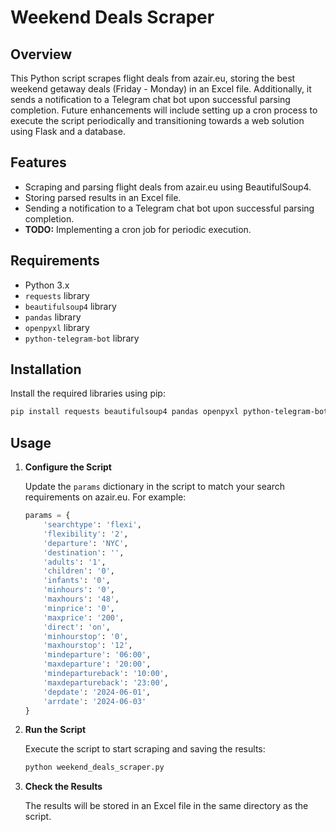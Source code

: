 # Weekend Deals Scraper

## Overview

This Python script scrapes flight deals from azair.eu, storing the best weekend getaway deals (Friday - Monday) in an Excel file. Additionally, it sends a notification to a Telegram chat bot upon successful parsing completion. Future enhancements will include setting up a cron process to execute the script periodically and transitioning towards a web solution using Flask and a database.

## Features

- Scraping and parsing flight deals from azair.eu using BeautifulSoup4.
- Storing parsed results in an Excel file.
- Sending a notification to a Telegram chat bot upon successful parsing completion.
- **TODO:** Implementing a cron job for periodic execution.

## Requirements

- Python 3.x
- `requests` library
- `beautifulsoup4` library
- `pandas` library
- `openpyxl` library
- `python-telegram-bot` library

## Installation

Install the required libraries using pip:

```bash
pip install requests beautifulsoup4 pandas openpyxl python-telegram-bot
```

## Usage

1. **Configure the Script**

   Update the `params` dictionary in the script to match your search requirements on azair.eu. For example:

   ```python
   params = {
       'searchtype': 'flexi',
       'flexibility': '2',
       'departure': 'NYC',
       'destination': '',
       'adults': '1',
       'children': '0',
       'infants': '0',
       'minhours': '0',
       'maxhours': '48',
       'minprice': '0',
       'maxprice': '200',
       'direct': 'on',
       'minhourstop': '0',
       'maxhourstop': '12',
       'mindeparture': '06:00',
       'maxdeparture': '20:00',
       'mindepartureback': '10:00',
       'maxdepartureback': '23:00',
       'depdate': '2024-06-01',
       'arrdate': '2024-06-03'
   }

2. **Run the Script**

   Execute the script to start scraping and saving the results:

   ```bash
   python weekend_deals_scraper.py

3. **Check the Results**

   The results will be stored in an Excel file in the same directory as the script.
